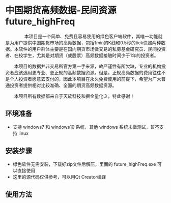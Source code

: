 # 中国期货高频数据-民间资源 future_highFreq

　　
　　本项目是一个简单、免费且容易使用的绿色客户端软件，其唯一功能就是为用户提供中国期货市场的高频数据，包括1min的K线和0.5秒的tick快照两种数据。本软件的用户群体主要是在国内期货市场做交易的私募基金研究员、民间投资者、在校学生，尤其是对期货（或股票）高频数据接触时间少于1年的投资者。
	
　　本项目的数据并非交易所官方第一手来源，故严谨性有所欠缺，专业的机构投资者应该选用更专业、更正规的高频数据资源。但是，正规高频数据的费用往往不是个人投资者愿意去支付的，因此本项目在永久免费使用的前提下，希望为广大普通投资者提供相对比较准确、全面的期货高频数据资源。
	
　　本项目所有数据都来自于天软科技和掘金量化３，特此感谢！
　　

## 环境准备
* 支持 windows7 和 windows10 系统，其他 windows 系统未做测试，暂不支持 linux

## 安装步骤
* 绿色软件无需安装，下载好zip文件后解压，里面的 future_highFreq.exe 可以直接使用
* 这里的源代码仅供参考，可以用Qt Creator编译

## 使用方法


